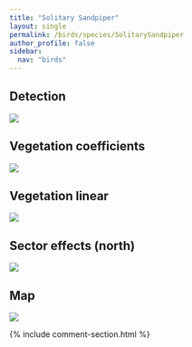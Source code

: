 ```yaml
---
title: "Solitary Sandpiper"
layout: single
permalink: /birds/species/SolitarySandpiper
author_profile: false
sidebar:
  nav: "birds"
---
```


<h2>Detection</h2>

<img src="https://beallen.github.io/DevelopmentWebsite/assets/images/birds/SolitarySandpiper/det.jpg">

<h2>Vegetation coefficients</h2>

<img src="https://beallen.github.io/DevelopmentWebsite/assets/images/birds/SolitarySandpiper/veghf.jpg">

<h2>Vegetation linear</h2>

<img src="https://beallen.github.io/DevelopmentWebsite/assets/images/birds/SolitarySandpiper/lin-north.jpg">

<h2>Sector effects (north)</h2>

<img src="https://beallen.github.io/DevelopmentWebsite/assets/images/birds/SolitarySandpiper/sector-north.jpg">

<h2>Map</h2>

<img src="https://beallen.github.io/DevelopmentWebsite/assets/images/birds/SolitarySandpiper/map.jpg">

{% include comment-section.html %}
